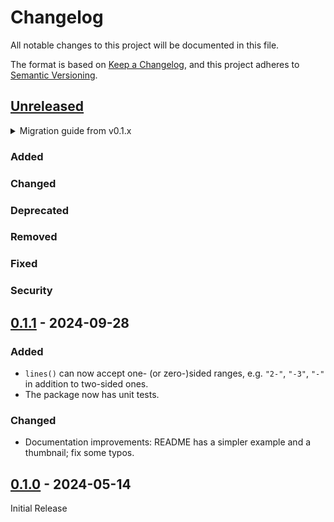 # Changelog

All notable changes to this project will be documented in this file.

The format is based on [Keep a Changelog](https://keepachangelog.com/en/1.1.0/),
and this project adheres to [Semantic Versioning](https://semver.org/spec/v2.0.0.html).

## [Unreleased]

<details>
<summary>Migration guide from v0.1.x</summary>

<!-- Write migration guide here -->

</details>

### Added

### Changed

### Deprecated

### Removed

### Fixed

### Security

## [0.1.1] - 2024-09-28

### Added
- `lines()` can now accept one- (or zero-)sided ranges, e.g. `"2-"`, `"-3"`, `"-"` in addition to
  two-sided ones.
- The package now has unit tests.

### Changed
- Documentation improvements: README has a simpler example and a thumbnail; fix some typos.

## [0.1.0] - 2024-05-14

Initial Release

[Unreleased]: https://github.com/SillyFreak/typst-crudo/compare/v0.1.0...HEAD
[0.1.1]: https://github.com/SillyFreak/typst-crudo/releases/tag/v0.1.1
[0.1.0]: https://github.com/SillyFreak/typst-crudo/releases/tag/v0.1.0
